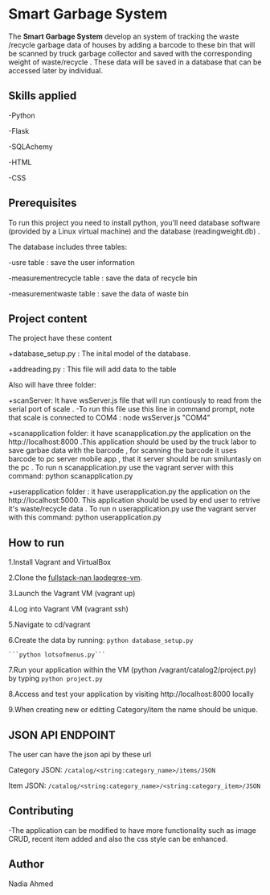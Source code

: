 # Smart Garbage System
The **Smart Garbage System** develop an system of tracking the waste /recycle garbage data of houses by adding a barcode to these bin that will be scanned by truck garbage collector and saved with the corresponding weight of waste/recycle . These data will be saved in a database that can be accessed later by individual.

## Skills applied
 -Python

 -Flask

 -SQLAchemy

 -HTML
 
 -CSS
 
 


## Prerequisites
To run this project you need to install python, you'll need database software (provided by a Linux virtual machine) and the database (readingweight.db) .

The database includes three tables:

-usre table : save the user information

-measurementrecycle table : save the data of recycle bin

-measurementwaste table : save the data of waste bin

## Project content
The project have these content

+database_setup.py : The inital model of  the database.

+addreading.py : This file will add data to the table 

Also will have three folder:

+scanServer: It have wsServer.js file that will run contiously to read from the
serial port of scale .
-To run this file use this line in command prompt, note that scale is connected to COM4 :
node wsServer.js "COM4"

+scanapplication folder: it have scanapplication.py the application
on the  http://localhost:8000 .This application should be used by the truck labor to save garbae data with the barcode , for scanning the barcode it uses 
barcode to pc server mobile app , that it server should be run smiluntasly on the pc . 
To run n scanapplication.py use the vagrant server with this command:
python scanapplication.py

+userapplication folder : it have userapplication.py the application
on the  http://localhost:5000. This application should be used by end user to retrive it's waste/recycle data .
To run n userapplication.py use the vagrant server with this command:
python userapplication.py

## How to run

1.Install Vagrant and VirtualBox

2.Clone the [fullstack-nan laodegree-vm](https://github.com/udacity/fullstack-nanodegree-vm).

3.Launch the Vagrant VM (vagrant up)

4.Log into Vagrant VM (vagrant ssh)

5.Navigate to cd/vagrant

6.Create the data by running:
  ```python database_setup.py```

    ```python lotsofmenus.py```

7.Run your application within the VM (python /vagrant/catalog2/project.py)
   by typing ```python project.py```

8.Access and test your application by visiting http://localhost:8000 locally

9.When creating new or editting Category/item the name should be unique.

## JSON API ENDPOINT
 The user can have the json api by these url

 Category JSON: `/catalog/<string:category_name>/items/JSON`

 Item JSON: `/catalog/<string:category_name>/<string:category_item>/JSON`

## Contributing

-The application can be modified to have more functionality such as
 image CRUD, recent item added and also the css style can be enhanced.

## Author
 Nadia Ahmed
